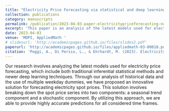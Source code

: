```yaml
---
title: "Electricity Price Forecasting via statistical and deep learning approaches: the German case"
collection: publications
category: manuscripts
permalink: /publication/2023-04-03-paper-electricitypriceforecasting-number-1
excerpt: 'This paper is an analysis of the latest models used for electricity price forecasting, which include both traditional inferential statistical methods and newer deep learning techniques.'
date: 2023-04-03
venue: 'MDPI, AppliedMath '
# slidesurl: 'http://academicpages.github.io/files/slides2.pdf'
paperurl: 'http://academicpages.github.io/files/appliedmath-03-00018.pdf'
citation: 'Poggi, A., Di Persio, L., & Ehrhardt, M. (2023). Electricity price forecasting via statistical and deep learning approaches: The german case. AppliedMath, 3(2), 316-342.'
---
```


Our research involves analyzing the latest models used for electricity price forecasting, which include both traditional inferential statistical methods and newer deep learning techniques. Through our analysis of historical data and the use of multiple weekday dummies, we have proposed an innovative solution for forecasting electricity spot prices. This solution involves breaking down the spot price series into two components: a seasonal trend component and a stochastic component. By utilizing this approach, we are able to provide highly accurate predictions for all considered time frames.